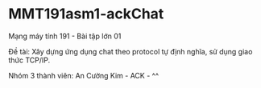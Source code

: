 # MMT191asm1-ackChat

Mạng máy tính 191 - Bài tập lớn 01


Đề tài: Xây dựng ứng dụng chat theo protocol tự định nghĩa, sử dụng giao thức TCP/IP. 

Nhóm 3 thành viên: An Cường Kim - ACK - ^^